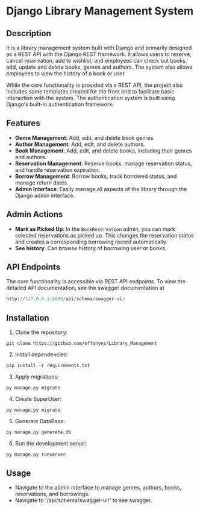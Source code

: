 # Django Library Management System

## Description

It is a library management system built with Django and primarily designed as a REST API with the Django REST framework. It allows users to reserve, cancel reservation, add to wishlist, and employees can check out books, add, update and delete books, genres and authors. The system also allows employees to view the history of a book or user.

While the core functionality is provided via a REST API, the project also includes some templates created for the front end to facilitate basic interaction with the system. The authentication system is built using Django's built-in authentication framework.

## Features

- **Genre Management**: Add, edit, and delete book genres.
- **Author Management**: Add, edit, and delete authors.
- **Book Management**: Add, edit, and delete books, including their genres and authors.
- **Reservation Management**: Reserve books, manage reservation status, and handle reservation expiration.
- **Borrow Management**: Borrow books, track borrowed status, and manage return dates.
- **Admin Interface**: Easily manage all aspects of the library through the Django admin interface.

## Admin Actions

- **Mark as Picked Up**: In the `BookReservation` admin, you can mark selected reservations as picked up. This changes the reservation status and creates a corresponding borrowing record automatically.
- **See history**: Can browse history of borrowing user or books.

## API Endpoints
The core functionality is accessible via REST API endpoints. To view the detailed API documentation, see the swagger documentation at
```python
http://127.0.0.1:8000/api/schema/swagger-ui/
```
## Installation

1. Clone the repository:
```shell
git clone https://github.com/offonyes/Library_Management
```
2. Install dependencies:
```shell
pip install -r requirements.txt
```
3. Apply migrations:
```shell
py manage.py migrate
```
4. Create SuperUser:
```shell
py manage.py migrate
```
5. Generate DataBase:
```shell
py manage.py generate_db
```
6. Run the development server:

```shell
py manage.py runserver
```

## Usage
- Navigate to the admin interface to manage genres, authors, books, reservations, and borrowings.
- Navigate to '/api/schema/swagger-ui/' to see swagger.








